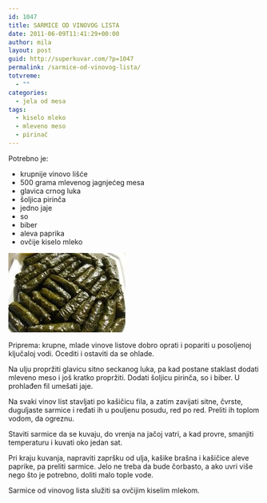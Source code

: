 ```yaml
---
id: 1047
title: SARMICE OD VINOVOG LISTA
date: 2011-06-09T11:41:29+00:00
author: mila
layout: post
guid: http://superkuvar.com/?p=1047
permalink: /sarmice-od-vinovog-lista/
totvreme:
  - ""
categories:
  - jela od mesa
tags:
  - kiselo mleko
  - mleveno meso
  - pirinač
---
```

Potrebno je:

  * krupnije vinovo lišće
  * 500 grama mlevenog jagnjećeg mesa
  * glavica crnog luka
  * šoljica pirinča
  * jedno jaje
  * so
  * biber
  * aleva paprika
  * ovčije kiselo mleko

<img class="alignnone size-full wp-image-1048" title="sarmicevinove" src="/wp-content/uploads/2011/06/sarmicevinove-e1307619633423.jpg" alt="" width="234" height="159" /> 

Priprema: krupne, mlade vinove listove dobro oprati i popariti u posoljenoj ključaloj vodi. Ocediti i ostaviti da se ohlade.

Na ulju propržiti glavicu sitno seckanog luka, pa kad postane staklast dodati mleveno meso i još kratko propržiti. Dodati šoljicu pirinča, so i biber. U prohlađen fil umešati jaje.

Na svaki vinov list stavljati po kašičicu fila, a zatim zavijati sitne, čvrste, duguljaste sarmice i ređati ih u pouljenu posudu, red po red. Preliti ih toplom vodom, da ogreznu.

Staviti sarmice da se kuvaju, do vrenja na jačoj vatri, a kad provre, smanjiti temperaturu i kuvati oko jedan sat.

Pri kraju kuvanja, napraviti zapršku od ulja, kašike brašna i kašičice aleve paprike, pa preliti sarmice. Jelo ne treba da bude čorbasto, a ako uvri više nego što je potrebno, doliti malo tople vode.

Sarmice od vinovog lista služiti sa ovčijim kiselim mlekom.